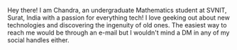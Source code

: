 Hey there! I am Chandra, an undergraduate Mathematics student at SVNIT, Surat, India with a passion for everything tech! I love geeking out about new technologies and discovering the ingenuity of old ones. The easiest way to reach me would be through an e-mail but I wouldn't mind a DM in any of my social handles either.
